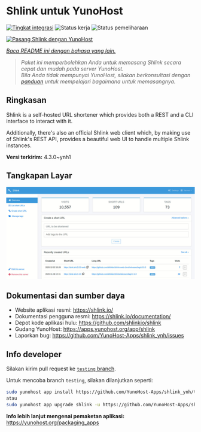 <!--
N.B.: README ini dibuat secara otomatis oleh <https://github.com/YunoHost/apps/tree/master/tools/readme_generator>
Ini TIDAK boleh diedit dengan tangan.
-->

# Shlink untuk YunoHost

[![Tingkat integrasi](https://apps.yunohost.org/badge/integration/shlink)](https://ci-apps.yunohost.org/ci/apps/shlink/)
![Status kerja](https://apps.yunohost.org/badge/state/shlink)
![Status pemeliharaan](https://apps.yunohost.org/badge/maintained/shlink)

[![Pasang Shlink dengan YunoHost](https://install-app.yunohost.org/install-with-yunohost.svg)](https://install-app.yunohost.org/?app=shlink)

*[Baca README ini dengan bahasa yang lain.](./ALL_README.md)*

> *Paket ini memperbolehkan Anda untuk memasang Shlink secara cepat dan mudah pada server YunoHost.*  
> *Bila Anda tidak mempunyai YunoHost, silakan berkonsultasi dengan [panduan](https://yunohost.org/install) untuk mempelajari bagaimana untuk memasangnya.*

## Ringkasan

Shlink is a self-hosted URL shortener which provides both a REST and a CLI interface to interact with it.

Additionally, there's also an official Shlink web client which, by making use of Shlink's REST API, provides a beautiful web UI to handle multiple Shlink instances.

**Versi terkirim:** 4.3.0~ynh1

## Tangkapan Layar

![Tangkapan Layar pada Shlink](./doc/screenshots/shlink-web-client-placeholder.jpg)

## Dokumentasi dan sumber daya

- Website aplikasi resmi: <https://shlink.io/>
- Dokumentasi pengguna resmi: <https://shlink.io/documentation/>
- Depot kode aplikasi hulu: <https://github.com/shlinkio/shlink>
- Gudang YunoHost: <https://apps.yunohost.org/app/shlink>
- Laporkan bug: <https://github.com/YunoHost-Apps/shlink_ynh/issues>

## Info developer

Silakan kirim pull request ke [`testing` branch](https://github.com/YunoHost-Apps/shlink_ynh/tree/testing).

Untuk mencoba branch `testing`, silakan dilanjutkan seperti:

```bash
sudo yunohost app install https://github.com/YunoHost-Apps/shlink_ynh/tree/testing --debug
atau
sudo yunohost app upgrade shlink -u https://github.com/YunoHost-Apps/shlink_ynh/tree/testing --debug
```

**Info lebih lanjut mengenai pemaketan aplikasi:** <https://yunohost.org/packaging_apps>
